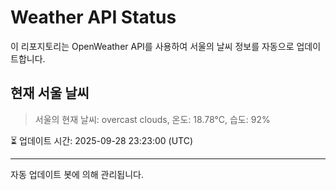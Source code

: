 
# Weather API Status

이 리포지토리는 OpenWeather API를 사용하여 서울의 날씨 정보를 자동으로 업데이트합니다.

## 현재 서울 날씨
> 서울의 현재 날씨: overcast clouds, 온도: 18.78°C, 습도: 92%

⏳ 업데이트 시간: 2025-09-28 23:23:00 (UTC)

---
자동 업데이트 봇에 의해 관리됩니다.
